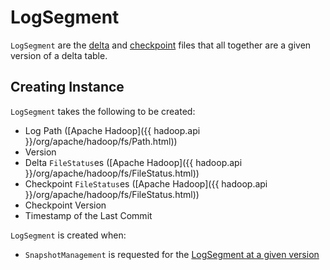 # LogSegment

`LogSegment` are the [delta](#deltas) and [checkpoint](#checkpoint) files that all together are a given version of a delta table.

## Creating Instance

`LogSegment` takes the following to be created:

* <span id="logPath"> Log Path ([Apache Hadoop]({{ hadoop.api }}/org/apache/hadoop/fs/Path.html))
* <span id="version"> Version
* <span id="deltas"> Delta `FileStatus`es ([Apache Hadoop]({{ hadoop.api }}/org/apache/hadoop/fs/FileStatus.html))
* <span id="checkpoint"> Checkpoint `FileStatus`es ([Apache Hadoop]({{ hadoop.api }}/org/apache/hadoop/fs/FileStatus.html))
* <span id="checkpointVersion"> Checkpoint Version
* <span id="lastCommitTimestamp"> Timestamp of the Last Commit

`LogSegment` is created when:

* `SnapshotManagement` is requested for the [LogSegment at a given version](SnapshotManagement.md#getLogSegmentForVersion)
